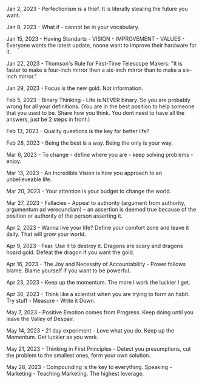 Jan 2, 2023 - Perfectionism is a thief. It is literally stealing the future you want.

Jan 8, 2023 - What if - cannot be in your vocabulary.

Jan 15, 2023 - Having Standarts - VISION - IMPROVEMENT - VALUES - Everyone wants the latest update, noone want to improve their hardware for it.

Jan 22, 2023 - Thomson's Rule for First-Time Telescope Makers: "It is faster to make a four-inch mirror then a six-inch mirror than to make a six-inch mirror."

Jan 29, 2023 - Focus is the new gold. Not information. 

Feb 5, 2023 - Binary Thinking - Life is NEVER binary. So you are probably wrong for all your definitions. (You are in the best position to help someone that you used to be. Share how you think. You dont need to have all the answers, just be 2 steps in front.)

Feb 13, 2023 - Quality questions is the key for better life?

Feb 28, 2023 - Being the best is a way. Being the only is your way. 
 
Mar 6, 2023 - To change - define where you are - keep solving problems - enjoy.

Mar 13, 2023 - An Incredible Vision is how you approach to an unbelieveable life.

Mar 20, 2023 - Your attention is your budget to change the world.

Mar 27, 2023 - Fallacies - Appeal to authority (argument from authority, argumentum ad verecundiam) – an assertion is deemed true because of the position or authority of the person asserting it.

Apr 2, 2023 - Wanna live your life? Define your comfort zone and leave it daily. That will grow your world.

Apr 9, 2023 - Fear. Use it to destroy it. Dragons are scary and dragons hoard gold. Defeat the dragon if you want the gold.

Apr 16, 2023 - The Joy and Necessity of Accountability - Power follows blame. Blame yourself if you want to be powerful.

Apr 23, 2023 - Keep up the momentum. The more I work the luckier I get.

Apr 30, 2023 - Think like a scientist when you are trying to form an habit. Try stuff - Measure - Write it Down.

May 7, 2023 - Positive Emotion comes from Progress. Keep doing until you leave the Valley of Despair.

May 14, 2023 - 21 day experiment - Love what you do. Keep up the Momentum. Get luckier as you work.

May 21, 2023 - Thinking in First Principles - Detect you presumptions, cut the problem to the smallest ones, form your own solution.

May 28, 2023 - Compounding is the key to everything. Speaking - Marketing - Teaching Marketing. The highest leverage.


